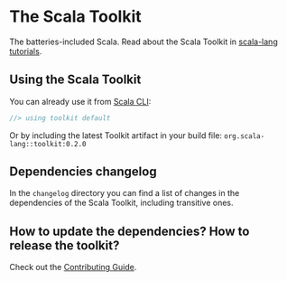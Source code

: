 # The Scala Toolkit

The batteries-included Scala. Read about the Scala Toolkit in [scala-lang tutorials](https://docs.scala-lang.org/toolkit/introduction.html).

## Using the Scala Toolkit

You can already use it from [Scala CLI](https://scala-cli.virtuslab.org/):
```scala
//> using toolkit default
```

Or by including the latest Toolkit artifact in your build file: `org.scala-lang::toolkit:0.2.0`

## Dependencies changelog
In the `changelog` directory you can find a list of changes in the dependencies of the Scala Toolkit, including transitive ones.

## How to update the dependencies? How to release the toolkit?

Check out the [Contributing Guide](CONTRIBUTING.md).
